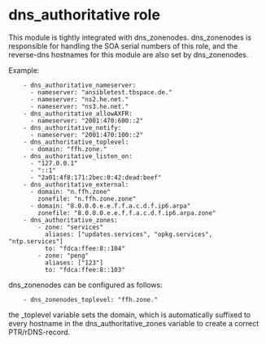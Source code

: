 # dns_authoritative role

This module is tightly integrated with dns_zonenodes. dns_zonenodes is responsible for handling the SOA serial numbers of this role,
and the reverse-dns hostnames for this module are also set by dns_zonenodes. 

Example:
```
    - dns_authoritative_nameserver: 
      - nameserver: "ansibletest.tbspace.de."
      - nameserver: "ns2.he.net."
      - nameserver: "ns3.he.net."
    - dns_authoritative_allowAXFR: 
      - nameserver: "2001:470:600::2"
    - dns_authoritative_notify: 
      - nameserver: "2001:470:100::2"
    - dns_authoritative_toplevel:
      - domain: "ffh.zone."
    - dns_authoritative_listen_on:
      - "127.0.0.1"
      - "::1"
      - "2a01:4f8:171:2bec:0:42:dead:beef"
    - dns_authoritative_external:
      - domain: "n.ffh.zone"
        zonefile: "n.ffh.zone.zone"
      - domain: "8.0.0.0.e.e.f.f.a.c.d.f.ip6.arpa"
        zonefile: "8.0.0.0.e.e.f.f.a.c.d.f.ip6.arpa.zone"
    - dns_authoritative_zones:
        - zone: "services"
          aliases: ["updates.services", "opkg.services", "ntp.services"]
          to: "fdca:ffee:8::104"
        - zone: "peng"
          aliases: ["123"]
          to: "fdca:ffee:8::103"
```

dns_zonenodes can be configured as follows: 
```
    - dns_zonenodes_toplevel: "ffh.zone."
```
the _toplevel variable sets the domain, which is automatically suffixed to every hostname in the 
dns_authoritative_zones variable to create a correct PTR/rDNS-record.
